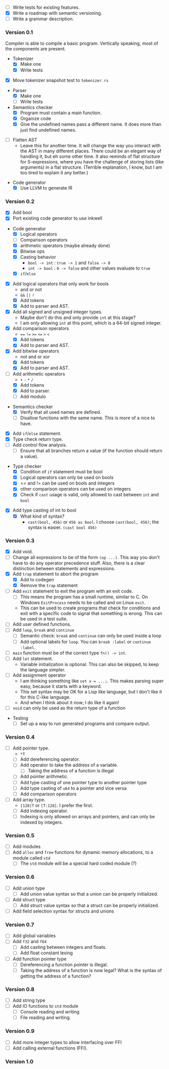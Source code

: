 - [ ] Write tests for existing features.
- [x] Write a roadmap with semantic versioning.
- [ ] Write a grammar description.

### Version 0.1
Compiler is able to compile a basic program. Vertically speaking, most of the components are present.

- Tokenizer
	- [x] Make one
	- [x] Write tests
- [x] Move tokenizer snapshot test to `tokenizer.rs`
- Parser
	- [x] Make one
	- [ ] Write tests
- Semantics checker
	- [x] Program must contain a main function.
	- [x] Organize code
	- [x] Give the undefined names pass a different name. It does more than just find undefined names.
- [ ] Flatten AST
	- Leave this for another time. It will change the way you interact with the AST in many different places. There could be an elegant way of handling it, but eh some other time. It also reminds of flat structure for S-expressions, where you have the challenge of storing lists (like arguments) in a flat structure. (Terrible explanation, I know, but I am too tired to explain it any better.)
- Code generator
	- [x] Use LLVM to generate IR

### Version 0.2
- [x] Add bool
- [x] Port existing code generator to use inkwell
- Code generator
	- [x] Logical operators
	- [ ] Comparison operators
	- [x] arithmetic operators (maybe already done)
	- [x] Bitwise ops
	- [x] Casting behavior
		- `bool -> int` : `true -> 1` and `false -> 0`
		- `int -> bool` : `0 -> false` and other values evaluate to `true`
	- [x] `if`/`else`
- [x] Add logical operators that only work for bools
	- and or not
	- `&&` `||` `!`
	- [x] Add tokens
	- [x] Add to parser and AST.
- [x] Add all signed and unsigned integer types. 
	- Maybe don't do this and only provide `int` at this stage?
	- I am only allowing `int` at this point, which is a 64-bit signed integer.
- [x] Add comparison operators
	- `==` `!=` `>=` `<=` `>` `<`
	- [x] Add tokens
	- [x] Add to parser and AST.
 - [x] Add bitwise operators
	 - not and or xor
	 - [x] Add tokens
	 - [x] Add to parser and AST.
 - [ ] Add arithmetic operators
	 - `+` `-` `*` `/`
	 - [x] Add tokens
	 - [x] Add to parser.
	 - [ ] Add modulo
- Semantics checker 
	- [x] Verify that all used names are defined.
	- [ ] Disallow functions with the same name. This is more of a nice to have.
- [x] Add `if`/`else` statement.
- [x] Type check return type.
- [ ] Add control flow analysis.
	- [ ] Ensure that all branches return a value (if the function should return a value).
- Type checker
	- [x] Condition of `if` statement must be bool
	- [x] Logical operators can only be used on bools
	- [x] == and != can be used on bools and integers
	- [x] other comparison operators can be used on integers
	- [x] Check if `cast` usage is valid, only allowed to cast between `int` and `bool`
- [x] Add type casting of int to bool
	- [x] What kind of syntax?
		- `cast(bool, 456)` or `456 as bool`. I choose `cast(bool, 456)`; the syntax is easier. `(cast bool 456)`

### Version 0.3
- [x] Add void.
- [ ] Change all expressions to be of the form `(op ...)`. This way you don't have to do any operator precedence stuff. Also, there is a clear distinction between statements and expressions.
- [x] Add `trap` statement to abort the program
	- [x] Add to codegen
	- [x] Remove the `trap` statement
- [ ] Add `exit` statement to exit the program with an exit code.
	- [ ] This means the program has a small runtime, similar to C. On Windows `ExitProcess` needs to be called and on Linux `exit`.
	- This can be used to create programs that check for conditions and exit with a specific code to signal that something is wrong. This can be used in a test suite.
- [ ] Add user defined functions.
- [ ] Add `loop`, `break` and `continue`
	- [ ] Semantic check: `break` and `continue` can only be used inside a loop
	- [ ] Add optional labels for `loop`. You can `break :label` or `continue :label`.
- [ ] `main` function must be of the correct type `fn() -> int`.
- [ ] Add `let` statement.
	- Variable initialization is optional. This can also be skipped, to keep the language simpler.
 - [ ] Add assignment operator
	 - I am thinking something like `set x = ...;`. This makes parsing super easy, because it starts with a keyword.
	 - This set syntax may be OK for a Lisp like language, but I don't like it for this C-like language.
	 - And when I think about it now; I do like it again!
- [ ] `void` can only be used as the return type of a function
- Testing
	- [ ] Set up a way to run generated programs and compare output.

### Version 0.4
- [ ] Add pointer type.
	- `*T`
	- [ ] Add dereferencing operator.
	- [ ] Add operator to take the address of a variable.
		- [ ] Taking the address of a function is illegal
	- [ ] Add pointer arithmetic.
	- [ ] Add type casting of one pointer type to another pointer type
	- [ ] Add type casting of `u64` to a pointer and vice versa
	- [ ] Add comparison operators
- [ ] Add array type.
	- `[128]T` or `[T:128]`. I prefer the first.
	- [ ] Add indexing operator.
	- [ ] Indexing is only allowed on arrays and pointers, and can only be indexed by integers.

### Version 0.5
- [ ] Add modules
- [ ] Add `alloc` and `free` functions for dynamic memory allocations, to a module called `std`
	- [ ] The `std` module will be a special hard coded module (?)

### Version 0.6
- [ ] Add union type
	- [ ] Add union value syntax so that a union can be properly initialized.
- [ ] Add struct type
	- [ ] Add struct value syntax so that a struct can be properly initialized.
- [ ] Add field selection syntax for structs and unions

### Version 0.7
- [ ] Add global variables
- [ ] Add `f32` and `f64`
	- [ ] Add casting between integers and floats.
	- [ ] Add float constant lexing
 - [ ] Add function pointer type
	 - [ ] Dereferencing a function pointer is illegal.
	 - [ ] Taking the address of a function is now legal? What is the syntax of getting the address of a function?

### Version 0.8
- [ ] Add string type
- [ ] Add IO functions to `std` module 
	- [ ] Console reading and writing
	- [ ] File reading and writing.

### Version 0.9
- [ ] Add more integer types to allow interfacing over FFI
- [ ] Add calling external functions (FFI).

### Version 1.0
